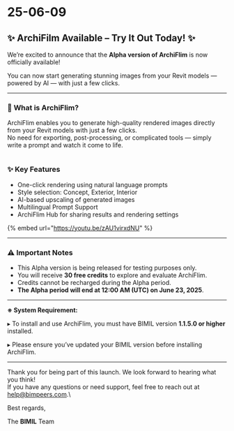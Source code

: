 # 25-06-09

## ✨ ArchiFilm Available – Try It Out Today! ✨

We’re excited to announce that the **Alpha version of ArchiFlim** is now officially available!

You can now start generating stunning images from your Revit models — powered by AI — with just a few clicks.

***

### 📌 **What is ArchiFlim?**

ArchiFlim enables you to generate high-quality rendered images directly from your Revit models with just a few clicks.\
No need for exporting, post-processing, or complicated tools — simply write a prompt and watch it come to life.

<figure><img src="../.gitbook/assets/ArchiFilm_Image_20250605102834 1.gif" alt=""><figcaption></figcaption></figure>

### ✨ **Key Features**

* One-click rendering using natural language prompts
* Style selection: Concept, Exterior, Interior
* AI-based upscaling of generated images
* Multilingual Prompt Support
* ArchiFlim Hub for sharing results and rendering settings

{% embed url="https://youtu.be/zAU1virxdNU" %}

***

### ⚠️ **Important Notes**

* This Alpha version is being released for testing purposes only.
* You will receive **30 free credits** to explore and evaluate ArchiFlim.
* Credits cannot be recharged during the Alpha period.
* **The Alpha period will end at 12:00 AM (UTC) on June 23, 2025**.

***

**※ System Requirement:**

▸ To install and use ArchiFlim, you must have BIMIL version **1.1.5.0 or higher** installed.

▸ Please ensure you’ve updated your BIMIL version before installing ArchiFlim.

***

Thank you for being part of this launch. We look forward to hearing what you think!\
If you have any questions or need support, feel free to reach out at [help@bimpeers.com](mailto:help@bimpeers.com?subject=undefined\&body=undefined).\


Best regards,

The **BIMIL** Team
